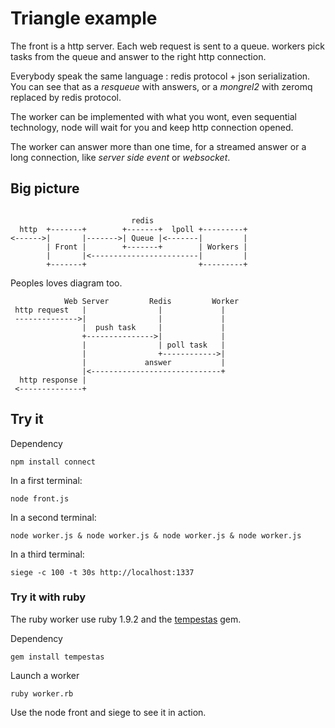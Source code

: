 Triangle example
================

The front is a http server. Each web request is sent to a queue.
workers pick tasks from the queue and answer to the right http connection.

Everybody speak the same language : redis protocol + json serialization.
You can see that as a _resqueue_ with answers,
or a _mongrel2_ with zeromq replaced by redis protocol.

The worker can be implemented with what you wont, even sequential technology,
node will wait for you and keep http connection opened.

The worker can answer more than one time, for a streamed answer or
a long connection, like _server side event_ or _websocket_.

Big picture
-----------

```

                           redis
  http  +-------+        +-------+  lpoll +---------+
<------>|       |------->| Queue |<-------|         |
        | Front |        +-------+        | Workers |
        |       |<------------------------|         |
        +-------+                         +---------+

```

Peoples loves diagram too.

```
            Web Server         Redis         Worker
 http request   |                |             |
 -------------->|                |             |
                |  push task     |             |
                +--------------->|             |
                |                | poll task   |
                |                +------------>|
                |             answer           |
                |<-----------------------------+
  http response |
 <--------------+

```

Try it
------

Dependency

    npm install connect

In a first terminal:

    node front.js

In a second terminal:

    node worker.js & node worker.js & node worker.js & node worker.js

In a third terminal:

    siege -c 100 -t 30s http://localhost:1337

### Try it with ruby

The ruby worker use ruby 1.9.2 and the [tempestas](https://github.com/athoune/ruby-tempest) gem.

Dependency

    gem install tempestas

Launch a worker

    ruby worker.rb

Use the node front and siege to see it in action.

